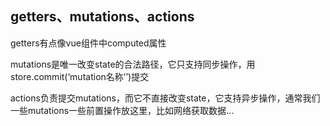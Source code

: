 ## getters、mutations、actions



getters有点像vue组件中computed属性

mutations是唯一改变state的合法路径，它只支持同步操作，用store.commit(‘mutation名称’’)提交

actions负责提交mutations，而它不直接改变state，它支持异步操作，通常我们一些mutations一些前置操作放这里，比如网络获取数据...